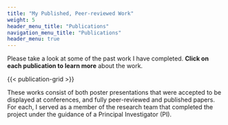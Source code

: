 ```yaml
---
title: "My Published, Peer-reviewed Work"
weight: 5
header_menu_title: "Publications"
navigation_menu_title: "Publications"
header_menu: true
---
```


Please take a look at some of the past work I have completed. **Click on each publication to learn more** about the work. 

{{< publication-grid >}}

These works consist of both poster presentations that were accepted to be displayed at conferences, and fully peer-reviewed and published papers. For each, I served as a member of the research team that completed the project under the guidance of a Principal Investigator (PI). 
